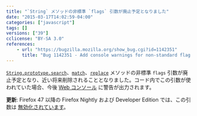 ```yaml
---
title: "`String` メソッドの非標準 `flags` 引数が廃止予定となりました"
date: "2015-03-17T14:02:59-04:00"
categories: ["javascript"]
tags: []
versions: ["39"]
cclicense: "BY-SA 3.0"
references:
    - url: "https://bugzilla.mozilla.org/show_bug.cgi?id=1142351"
      title: "Bug 1142351 - Add console warnings for non-standard flag argument of String.prototype.{search,match,replace}."
---
```

[`String.prototype.search`](https://developer.mozilla.org/ja/docs/Web/JavaScript/Reference/Global_Objects/String/search)、[`match`](https://developer.mozilla.org/ja/docs/Web/JavaScript/Reference/Global_Objects/String/match)、[`replace`](https://developer.mozilla.org/ja/docs/Web/JavaScript/Reference/Global_Objects/String/replace) メソッドの非標準 `flags` 引数が廃止予定となり、近い将来削除されることとなりました。コード内でこの引数が使われていた場合、今後 [Web コンソール](https://developer.mozilla.org/ja/docs/Tools/Web_Console) に警告が出力されます。

**更新**: Firefox 47 以降の Firefox Nightly および Developer Edition では、この引数は [無効化されています](https://www.fxsitecompat.com/ja/docs/2016/non-standard-flags-argument-of-string-methods-has-been-disabled-in-non-release-builds/)。
